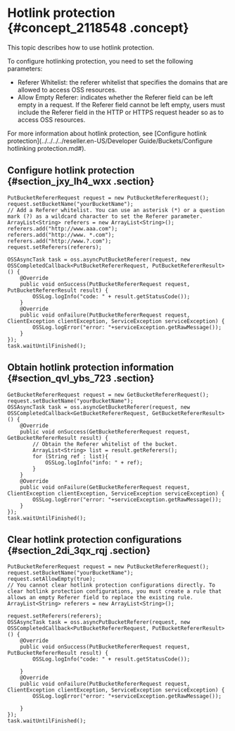 # Hotlink protection {#concept_2118548 .concept}

This topic describes how to use hotlink protection.

To configure hotlinking protection, you need to set the following parameters:

-   Referer Whitelist: the referer whitelist that specifies the domains that are allowed to access OSS resources.
-   Allow Empty Referer: indicates whether the Referer field can be left empty in a request. If the Referer field cannot be left empty, users must include the Referer field in the HTTP or HTTPS request header so as to access OSS resources.

For more information about hotlink protection, see [Configure hotlink protection](../../../../reseller.en-US/Developer Guide/Buckets/Configure hotlinking protection.md#).

## Configure hotlink protection {#section_jxy_lh4_wxx .section}

``` {#codeblock_ovl_v25_kgs}
PutBucketRefererRequest request = new PutBucketRefererRequest();
request.setBucketName("yourBucketName");
// Add a Referer whitelist. You can use an asterisk (*) or a question mark (?) as a wildcard character to set the Referer parameter.
ArrayList<String> referers = new ArrayList<String>();
referers.add("http://www.aaa.com");
referers.add("http://www. *.com");
referers.add("http://www.?.com");
request.setReferers(referers);

OSSAsyncTask task = oss.asyncPutBucketReferer(request, new OSSCompletedCallback<PutBucketRefererRequest, PutBucketRefererResult>() {
    @Override
    public void onSuccess(PutBucketRefererRequest request, PutBucketRefererResult result) {
        OSSLog.logInfo("code: " + result.getStatusCode());
    }
    @Override
    public void onFailure(PutBucketRefererRequest request, ClientException clientException, ServiceException serviceException) {
        OSSLog.logError("error: "+serviceException.getRawMessage());
    }
});
task.waitUntilFinished();
```

## Obtain hotlink protection information {#section_qvl_ybs_723 .section}

``` {#codeblock_ibe_hyf_ut8}
GetBucketRefererRequest request = new GetBucketRefererRequest();
request.setBucketName("yourBucketName");
OSSAsyncTask task = oss.asyncGetBucketReferer(request, new OSSCompletedCallback<GetBucketRefererRequest, GetBucketRefererResult>() {
    @Override
    public void onSuccess(GetBucketRefererRequest request, GetBucketRefererResult result) {
        // Obtain the Referer whitelist of the bucket.
        ArrayList<String> list = result.getReferers();
        for (String ref : list){
            OSSLog.logInfo("info: " + ref);
        }
    }
    @Override
    public void onFailure(GetBucketRefererRequest request, ClientException clientException, ServiceException serviceException) {
        OSSLog.logError("error: "+serviceException.getRawMessage());
    }
});
task.waitUntilFinished();
```

## Clear hotlink protection configurations {#section_2di_3qx_rqj .section}

``` {#codeblock_fxs_76j_oi7}
PutBucketRefererRequest request = new PutBucketRefererRequest();
request.setBucketName("yourBucketName");
request.setAllowEmpty(true);
// You cannot clear hotlink protection configurations directly. To clear hotlink protection configurations, you must create a rule that allows an empty Referer field to replace the existing rule.
ArrayList<String> referers = new ArrayList<String>();

request.setReferers(referers);
OSSAsyncTask task = oss.asyncPutBucketReferer(request, new OSSCompletedCallback<PutBucketRefererRequest, PutBucketRefererResult>() {
    @Override
    public void onSuccess(PutBucketRefererRequest request, PutBucketRefererResult result) {
        OSSLog.logInfo("code: " + result.getStatusCode());

    }
    @Override
    public void onFailure(PutBucketRefererRequest request, ClientException clientException, ServiceException serviceException) {
        OSSLog.logError("error: "+serviceException.getRawMessage());

    }
});
task.waitUntilFinished();
```

